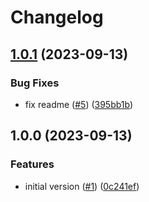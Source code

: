 # Changelog

## [1.0.1](https://github.com/allisson/ansible-bitcoincore/compare/v1.0.0...v1.0.1) (2023-09-13)


### Bug Fixes

* fix readme ([#5](https://github.com/allisson/ansible-bitcoincore/issues/5)) ([395bb1b](https://github.com/allisson/ansible-bitcoincore/commit/395bb1b87913284b49586c7ac5bc816ccd6d0382))

## 1.0.0 (2023-09-13)


### Features

* initial version ([#1](https://github.com/allisson/ansible-bitcoincore/issues/1)) ([0c241ef](https://github.com/allisson/ansible-bitcoincore/commit/0c241efbbed7c1cb7dbad0f27c021ba008c50baa))
